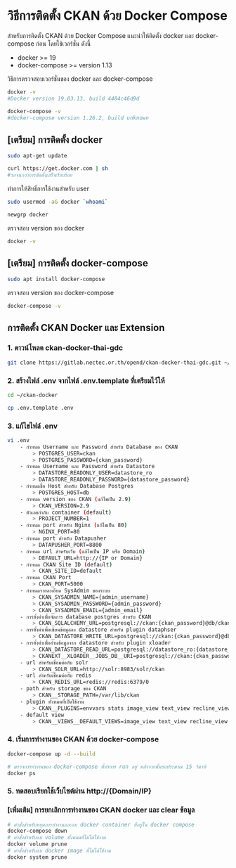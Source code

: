 # วิธีการติดตั้ง CKAN ด้วย Docker Compose

สำหรับการติดตั้ง CKAN ด้วย Docker Compose แนะนำให้ติดตั้ง docker และ docker-compose ก่อน โดยใช้เวอร์ชั่น ดังนี้ 
- docker >= 19
- docker-compose >= version 1.13

วิธีการตรวจสอบเวอร์ชั่นของ docker และ docker-compose
```sh
docker -v
#Docker version 19.03.13, build 4484c46d9d

docker-compose -v
#docker-compose version 1.26.2, build unknown
```
## [เตรียม] การติดตั้ง docker
```sh
sudo apt-get update

curl https://get.docker.com | sh
#รอจนกว่าการติดตั้งเสร็จเรียบร้อย
```
ทำการให้สิทธิ์การใช้งานสำหรับ user
```sh
sudo usermod -aG docker `whoami`

newgrp docker
```
ตรวจสอบ version ของ docker
```sh
docker -v
```

## [เตรียม] การติดตั้ง docker-compose
```sh
sudo apt install docker-compose
```
ตรวจสอบ version ของ docker-compose
```sh
docker-compose -v
```

## การติดตั้ง CKAN Docker และ Extension
### 1. ดาวน์โหลด ckan-docker-thai-gdc
```sh
git clone https://gitlab.nectec.or.th/opend/ckan-docker-thai-gdc.git ~/ckan-docker
```

### 2. สร้างไฟล์ .env จากไฟล์ .env.template ที่เตรียมไว้ให้
```sh
cd ~/ckan-docker

cp .env.template .env
```

### 3. แก้ไขไฟล์ .env
```sh
vi .env
    - กำหนด Username และ Password สำหรับ Database ของ CKAN
        > POSTGRES_USER=ckan
        > POSTGRES_PASSWORD={ckan_password}
    - กำหนด Username และ Password สำหรับ Datastore
        > DATASTORE_READONLY_USER=datastore_ro
        > DATASTORE_READONLY_PASSWORD={datastore_password}
    - กำหนดชื่อ Host สำหรับ Database Postgres
        > POSTGRES_HOST=db
    - กำหนด version ของ CKAN (แก้ไขเป็น 2.9)
        > CKAN_VERSION=2.9
    - ตัวเลขกำกับ container (default)
        > PROJECT_NUMBER=1
    - กำหนด port สำหรับ Nginx (แก้ไขเป็น 80)
        > NGINX_PORT=80
    - กำหนด port สำหรับ Datapusher
        > DATAPUSHER_PORT=8800
    - กำหนด url สำหรับเว็บ (แก้ไขเป็น IP หรือ Domain)
        > DEFAULT_URL=http://{IP or Domain}
    - กำหนด CKAN Site ID (default)
        > CKAN_SITE_ID=default
    - กำหนด CKAN Port
        > CKAN_PORT=5000
    - กำหนดรายละเอียด SysAdmin ของระบบ
        > CKAN_SYSADMIN_NAME={admin_username}
        > CKAN_SYSADMIN_PASSWORD={admin_password}
        > CKAN_SYSADMIN_EMAIL={admin_email}
    - การตั้งค่าเพื่อจัดการ database postgres สำหรับ CKAN
        > CKAN_SQLALCHEMY_URL=postgresql://ckan:{ckan_password}@db/ckan
    - การตั้งค่าเพื่อเขียนข้อมูลลง datastore สำหรับ plugin dataphser
        > CKAN_DATASTORE_WRITE_URL=postgresql://ckan:{ckan_password}@db/datastore
    - การตั้งค่าเพื่ออ่านข้อมูลจาก datastore สำหรับ plugin xloader
        > CKAN_DATASTORE_READ_URL=postgresql://datastore_ro:{datastore_password}@db/datastore
        > CKANEXT__XLOADER__JOBS_DB__URI=postgresql://ckan:{ckan_password}@db/ckan
    - url สำหรับเชื่อมต่อกับ solr
        > CKAN_SOLR_URL=http://solr:8983/solr/ckan
    - url สำหรับเชื่อมต่อกับ redis
        > CKAN_REDIS_URL=redis://redis:6379/0
    - path สำหรับ storage ของ CKAN
        > CKAN__STORAGE_PATH=/var/lib/ckan
    - plugin ทั้งหมดที่เปิดใช้งาน
        > CKAN__PLUGINS=envvars stats image_view text_view recline_view resource_proxy webpage_view datastore xloader scheming_datasets pdf_view hierarchy_display hierarchy_form dcat dcat_json_interface structured_data thai_gdc
    - default view
        > CKAN__VIEWS__DEFAULT_VIEWS=image_view text_view recline_view webpage_view pdf_view
```

### 4. เริ่มการทำงานของ CKAN ด้วย docker-compose
```sh
docker-compose up -d --build

# ตรวจการทำงานของ docker-compose ที่ทำการ run อยู่ หลังจากนั้นรอประมาณ 15 วินาที
docker ps
```

### 5. ทดสอบเรียกใช้เว็บไซต์ผ่าน http://{Domain/IP}

### [เพิ่มเติม] การยกเลิกการทำงานของ CKAN docker และ clear ข้อมูล 
```sh
# คำสั่งสำหรับหยุดการทำงานและลบ docker container ที่อยู่ใน docker compose
docker-compose down
# คำสั่งสำหรับลบ volume ทั้งหมดที่ไม่ได้ใช้งาน
docker volume prune
# คำสั่งสำหรับลบ docker image ที่ไม่ได้ใช้งาน
docker system prune
```
